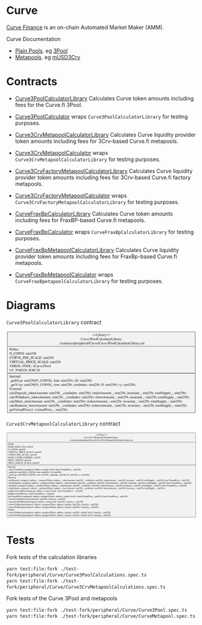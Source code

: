 # Curve

[Curve Finance](https://curve.fi) is an on-chain Automated Market Maker (AMM).

Curve Documentation

-   [Plain Pools](https://curve.readthedocs.io/exchange-pools.html#plain-pools). eg [3Pool](https://etherscan.io/address/0xbEbc44782C7dB0a1A60Cb6fe97d0b483032FF1C7)
-   [Metapools](https://curve.readthedocs.io/exchange-pools.html#metapools). eg [mUSD3Crv](https://etherscan.io/address/0x8474DdbE98F5aA3179B3B3F5942D724aFcdec9f6)

# Contracts

-   [Curve3PoolCalculatorLibrary](./Curve3PoolCalculatorLibrary.sol) Calculates Curve token amounts including fees for the Curve.fi 3Pool.
-   [Curve3PoolCalculator](./Curve3PoolCalculator.sol) wraps `Curve3PoolCalculatorLibrary` for testing purposes.
-   [Curve3CrvMetapoolCalculatorLibrary](./Curve3CrvMetapoolCalculatorLibrary.sol) Calculates Curve liquidity provider token amounts including fees for 3Crv-based Curve.fi metapools.
-   [Curve3CrvMetapoolCalculator](./Curve3CrvMetapoolCalculator.sol) wraps `Curve3CrvMetapoolCalculatorLibrary` for testing purposes.
-   [Curve3CrvFactoryMetapoolCalculatorLibrary](./Curve3CrvFactoryMetapoolCalculatorLibrary.sol) Calculates Curve liquidity provider token amounts including fees for 3Crv-based Curve.fi factory metapools.
-   [Curve3CrvFactoryMetapoolCalculator](./Curve3CrvFactoryMetapoolCalculator.sol) wraps `Curve3CrvFactoryMetapoolCalculatorLibrary` for testing purposes.

-   [CurveFraxBpCalculatorLibrary](./CurveFraxBpCalculatorLibrary.sol) Calculates Curve token amounts including fees for FraxBP-based Curve.fi metapools.
-   [CurveFraxBpCalculator](./CurveFraxBpCalculator.sol) wraps `CurveFraxBpCalculatorLibrary` for testing purposes.
-   [CurveFraxBpMetapoolCalculatorLibrary](./CurveFraxBpMetapoolCalculatorLibrary.sol) Calculates Curve liquidity provider token amounts including fees for FraxBp-based Curve.fi metapools.
-   [CurveFraxBpMetapoolCalculator](./CurveFraxBpMetapoolCalculator.sol) wraps `CurveFraxBpetapoolCalculatorLibrary` for testing purposes.

# Diagrams

`Curve3PoolCalculatorLibrary` contract

![Curve 3Pool Calculator Library](../../../docs/Curve3PoolCalculatorLibrary.svg)

`Curve3CrvMetapoolCalculatorLibrary` contract

![Curve Metapool Calculator Library](../../../docs/Curve3CrvMetapoolCalculatorLibrary.svg)

# Tests

Fork tests of the calculation libraries

```
yarn test:file:fork ./test-fork/peripheral/Curve/Curve3PoolCalculations.spec.ts
yarn test:file:fork ./test-fork/peripheral/Curve/Curve3CrvMetapoolCalculations.spec.ts
```

Fork tests of the Curve 3Pool and metapools

```
yarn test:file:fork ./test-fork/peripheral/Curve/Curve3Pool.spec.ts
yarn test:file:fork ./test-fork/peripheral/Curve/CurveMetapool.spec.ts
```
